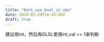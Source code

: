 ```yaml
---
title: "Dont_use_bool_in_ubo"
date: 2024-02-29T14:43:56Z
draft: true
---
```


建议用int，然后再GLSL里用int_val == 1来判断
